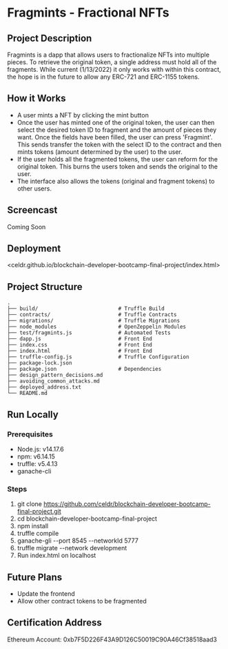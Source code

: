 # Fragmints - Fractional NFTs

## Project Description

Fragmints is a dapp that allows users to fractionalize NFTs into multiple pieces. To retrieve the original token, a single address must hold all of the fragments. While current (1/13/2022) it only works with within this contract, the hope is in the future to allow any ERC-721 and ERC-1155 tokens.

## How it Works

* A user mints a NFT by clicking the mint button
* Once the user has minted one of the original token, the user can then select the desired token ID to fragment and the amount of pieces they want. Once the fields have been filled, the user can press 'Fragmint'. This sends transfer the token with the select ID to the contract and then mints tokens (amount determined by the user) to the user.
* If the user holds all the fragmented tokens, the user can reform for the original token. This burns the users token and sends the original to the user.
* The interface also allows the tokens (original and fragment tokens) to other users. 

## Screencast

Coming Soon

## Deployment

<celdr.github.io/blockchain-developer-bootcamp-final-project/index.html>

## Project Structure

```
.
├── build/                          # Truffle Build 
├── contracts/                      # Truffle Contracts 
├── migrations/                     # Truffle Migrations 
├── node_modules                    # OpenZeppelin Modules       
├── test/fragmints.js               # Automated Tests 
├── dapp.js                         # Front End
├── index.css                       # Front End
├── index.html                      # Front End
├── truffle-config.js               # Truffle Configuration
├── package-lock.json               
├── package.json                    # Dependencies
├── design_pattern_decisions.md     
├── avoiding_common_attacks.md      
├── deployed_address.txt
└── README.md
```

## Run Locally

### Prerequisites

* Node.js: v14.17.6
* npm: v6.14.15
* truffle: v5.4.13
* ganache-cli 

### Steps

1. git clone https://github.com/celdr/blockchain-developer-bootcamp-final-project.git
2. cd blockchain-developer-bootcamp-final-project
3. npm install
4. truffle compile
5. ganache-gli --port 8545 --networkId 5777
6. truffle migrate --network development
7. Run index.html on localhost

## Future Plans

* Update the frontend
* Allow other contract tokens to be fragmented

## Certification Address

Ethereum Account: 0xb7F5D226F43A9D126C50019C90A46Cf38518aad3



